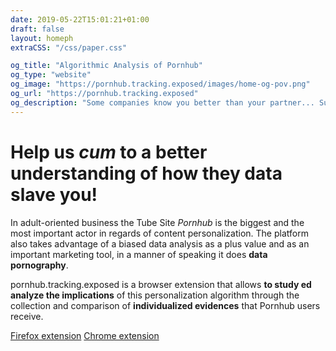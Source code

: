 ```yaml
---
date: 2019-05-22T15:01:21+01:00
draft: false
layout: homeph
extraCSS: "/css/paper.css"

og_title: "Algorithmic Analysis of Pornhub"
og_type: "website"
og_image: "https://pornhub.tracking.exposed/images/home-og-pov.png"
og_url: "https://pornhub.tracking.exposed"
og_description: "Some companies know you better than your partner... Supervise your personalized experience on Pornhub and your interactions with the website. Take care about your self-intimacy and take control of your sexual archetype"
---
```


<div class="row justify-content-md-center mb-5">
    <div class="col-md-4 col-sm-12 mr-1">

# Help us *cum* to a better understanding of how they data slave you!
</div>

<div class="col-md-6 col-sm-12 mt-5 ml-2">

In adult-oriented business the Tube Site *Pornhub* is the biggest and the most important actor in regards of content personalization. The platform also takes advantage of a biased data analysis as a plus value and as an important marketing tool, in a manner of speaking it does **data pornography**.

pornhub.tracking.exposed is a browser extension that allows __to study ed analyze the implications__ of this personalization algorithm through the collection and comparison of __individualized evidences__ that Pornhub users receive.

<div class="text-left mt-5 pb-5">
  <a target=_blank href="https://addons.mozilla.org/en-US/firefox/addon/adult-industry-algorithms/" class="btn">Firefox extension</a>
  <a target="_blank" href="https://chrome.google.com/webstore/detail/potrex/opdgglojgcnjmpncchhfanbojjjopnnk" class="btn">Chrome extension</a>
</div>

</div>
</div>
